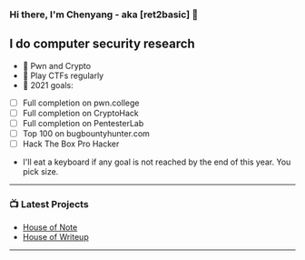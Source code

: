 ### Hi there, I'm Chenyang - aka [ret2basic] 👋

## I do computer security research

- 🤖 Pwn and Crypto
- 🚩 Play CTFs regularly
- 🥅 2021 goals:

- [ ] Full completion on pwn.college
- [ ] Full completion on CryptoHack
- [ ] Full completion on PentesterLab
- [ ] Top 100 on bugbountyhunter.com
- [ ] Hack The Box Pro Hacker

- I'll eat a keyboard if any goal is not reached by the end of this year. You pick size.

---

### 📺 Latest Projects

<!-- PROJECTS:START -->
- [House of Note](https://www.ctfnote.com)
- [House of Writeup](https://www.ctfwriteup.com)
<!-- PROJECTS:END -->

---

[website]: https://www.ret2basic.com
[twitter]: https://twitter.com/ret2basic
